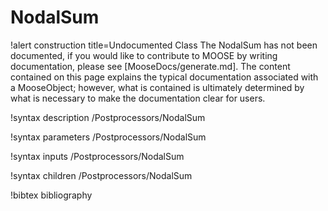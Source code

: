 <!-- MOOSE Documentation Stub: Remove this when content is added. -->

# NodalSum

!alert construction title=Undocumented Class
The NodalSum has not been documented, if you would like to contribute to MOOSE by
writing documentation, please see [MooseDocs/generate.md]. The content contained on this page explains
the typical documentation associated with a MooseObject; however, what is contained is ultimately
determined by what is necessary to make the documentation clear for users.

!syntax description /Postprocessors/NodalSum

!syntax parameters /Postprocessors/NodalSum

!syntax inputs /Postprocessors/NodalSum

!syntax children /Postprocessors/NodalSum

!bibtex bibliography
